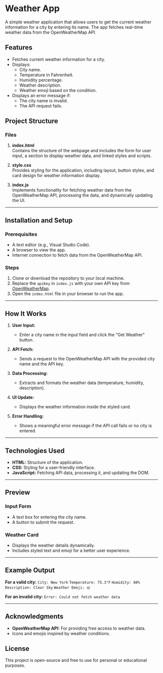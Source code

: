 # Weather App

A simple weather application that allows users to get the current weather information for a city by entering its name. The app fetches real-time weather data from the OpenWeatherMap API.

## Features

- Fetches current weather information for a city.
- Displays:
  - City name.
  - Temperature in Fahrenheit.
  - Humidity percentage.
  - Weather description.
  - Weather emoji based on the condition.
- Displays an error message if:
  - The city name is invalid.
  - The API request fails.

## Project Structure

### Files

1. **index.html**  
   Contains the structure of the webpage and includes the form for user input, a section to display weather data, and linked styles and scripts.

2. **style.css**  
   Provides styling for the application, including layout, button styles, and card design for weather information display.

3. **index.js**  
   Implements functionality for fetching weather data from the OpenWeatherMap API, processing the data, and dynamically updating the UI.

---

## Installation and Setup

### Prerequisites

- A text editor (e.g., Visual Studio Code).
- A browser to view the app.
- Internet connection to fetch data from the OpenWeatherMap API.

### Steps

1. Clone or download the repository to your local machine.
2. Replace the `apiKey` in `index.js` with your own API key from [OpenWeatherMap](https://openweathermap.org/).
3. Open the `index.html` file in your browser to run the app.

---

## How It Works

1. **User Input:**  
   - Enter a city name in the input field and click the "Get Weather" button.

2. **API Fetch:**  
   - Sends a request to the OpenWeatherMap API with the provided city name and the API key.

3. **Data Processing:**  
   - Extracts and formats the weather data (temperature, humidity, description).

4. **UI Update:**  
   - Displays the weather information inside the styled card.

5. **Error Handling:**  
   - Shows a meaningful error message if the API call fails or no city is entered.

---

## Technologies Used

- **HTML:** Structure of the application.
- **CSS:** Styling for a user-friendly interface.
- **JavaScript:** Fetching API data, processing it, and updating the DOM.

---

## Preview

### Input Form
- A text box for entering the city name.
- A button to submit the request.

### Weather Card
- Displays the weather details dynamically.
- Includes styled text and emoji for a better user experience.

---

## Example Output

**For a valid city:**
`City: New York`
`Temperature: 75.3°F` 
`Humidity: 60%` 
`Description: Clear Sky` 
`Weather Emoji: 🌞`


**For an invalid city:**
`Error: Could not fetch weather data`


---

## Acknowledgments

- **OpenWeatherMap API:** For providing free access to weather data.
- Icons and emojis inspired by weather conditions.

## License

This project is open-source and free to use for personal or educational purposes.
